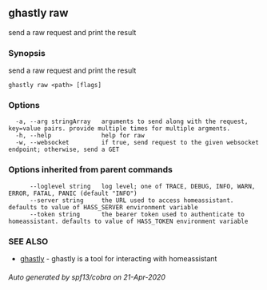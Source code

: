 ## ghastly raw

send a raw request and print the result

### Synopsis

send a raw request and print the result

```
ghastly raw <path> [flags]
```

### Options

```
  -a, --arg stringArray   arguments to send along with the request, key=value pairs. provide multiple times for multiple argments.
  -h, --help              help for raw
  -w, --websocket         if true, send request to the given websocket endpoint; otherwise, send a GET
```

### Options inherited from parent commands

```
      --loglevel string   log level; one of TRACE, DEBUG, INFO, WARN, ERROR, FATAL, PANIC (default "INFO")
      --server string     the URL used to access homeassistant. defaults to value of HASS_SERVER environment variable
      --token string      the bearer token used to authenticate to homeassistant. defaults to value of HASS_TOKEN environment variable
```

### SEE ALSO

* [ghastly](ghastly.md)	 - ghastly is a tool for interacting with homeassistant

###### Auto generated by spf13/cobra on 21-Apr-2020
